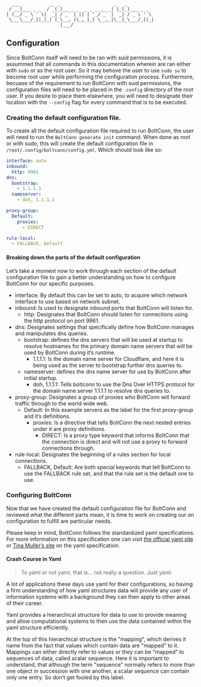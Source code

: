 ```text
  ___           __ _                    _   _
 / __|___ _ _  / _(_)__ _ _  _ _ _ __ _| |_(_)___ _ _
| (__/ _ \ ' \|  _| / _` | || | '_/ _` |  _| / _ \ ' \
 \___\___/_||_|_| |_\__, |\_,_|_| \__,_|\__|_\___/_||_|
                    |___/

```

## Configuration

Since BoltConn itself will need to be ran with suid permissions, it is assummed that all commands in
this documentation wherein are ran either with `sudo` or as the root user. So it may behove the user
to use `sudo su` to become root user while performing the configuration process. Furthermore,
becuase of the requirement to run BoltConn with suid permissions, the configuration files will need
to be placed in the `.config` directory of the root user. If you desire to place them elsewhere, you
will need to designate their location with the `--config` flag for every command that is to be
executed. 

### Creating the default configuration file.

To create all the default configuration file required to run BoltConn, the user will need to
run the `BoltConn generate init` command. When done as root or with sudo, this will create the
default configuration file in `/root/.config/boltconn/config.yml`. Which should look like so:

```yaml
interface: auto
inbound:
  http: 9961
dns:
  bootstrap:
    - 1.1.1.1
  nameserver:
    - doh, 1.1.1.1

proxy-group:
  Default:
    proxies:
      - DIRECT

rule-local:
  - FALLBACK, Default  
```

#### Breaking down the parts of the default configuration

Let’s take a moment now to work through each section of the default configuration file to gain a
better understanding on how to configure BoltConn for our specific purposes. 

* interface: By default this can be set to auto, to acquire which network interface to use based on
  network subnet.
* inbound: Is used to designate inbound ports that BoltConn will listen for.
  * http: Designates that BoltConn should listen for connections using the http protocol on port
    9961.
* dns: Designates settings that specifically define how BoltConn manages and manipulates dns
  queries.
  * bootstrap: defines the dns servers that will be used at startup to resolve hostnames for the
    primary domain name servers that will be used by BoltConn during it’s runtime.
	* 1.1.1.1: Is the domain name server for Cloudflare, and here it is being used as the server to
      bootstrap further dns queries to.
  * nameserver: defines the dns name server for use by BoltConn after initial startup.
	* doh, 1.1.1.1: Tells boltconn to use the Dns Over HTTPS protocol for the domain name server
      1.1.1.1 to resolve dns queries to. 
* proxy-group: Designates a group of proxies who BoltConn will forward traffic through to the world
  wide web.
  * Default: In this example servers as the label for the first proxy-group and it’s definitions.
	* proxies: Is a directive that tells BoltConn the next nested entries under it are proxy
      definitions.
	  * DIRECT: Is a proxy type keyword that informs BoltConn that the connection is direct and will
        not use a proxy to forward connections through.
* rule-local: Designates the beginning of a rules section for local connections.
  * FALLBACK, Default: Are both special keywords that tell BoltConn to use the FALLBACK rule set,
    and that the rule set is the default one to use.

### Configuring BoltConn

Now that we have created the default configuration file for BoltConn and reviewed what the different
parts mean, it is time to work on creating our on configuration to fulfill are particular needs. 

Please keep in mind, BoltConn follows the standardized yaml specifications. For more information on
this specification one can visit [the official yaml site](https://www.yaml.org) or 
[Tina Muller’s site](https://www.yaml.info/index.html) on the yaml specification.

#### Crash Course in Yaml

> To yaml or not yaml, that is... not really a question. Just yaml.

A lot of applications these days use yaml for their configurations, so having a firm understanding
of how yaml structures data will provide any user of information systems with a background they can
then apply to other areas of their career.

Yaml provides a hierarchical structure for data to use to provide meaning and allow computational
systems to then use the data contained within the yaml structure efficiently. 

At the top of this hierarchical structure is the "mapping", which derives it name from the fact that
values which contain data are "mapped" to it. Mappings can either directly refer to values or they
can be "mapped" to sequences of data, called scalar sequence. Here it is important to understand,
that although the term "sequence" normally refers to more than one object in succession with one
another, a scalar sequence can contain only one entry. So don’t get fooled by this label.
